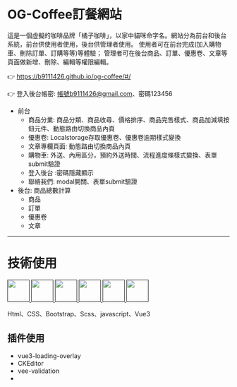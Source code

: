 # OG-Coffee訂餐網站

這是一個虛擬的咖啡品牌「橘子咖啡」，以家中貓咪命字名。網站分為前台和後台系統，前台供使用者使用，後台供管理者使用。
使用者可在前台完成(加入購物車、刪除訂單、訂購等等)等體驗； 管理者可在後台商品、訂單、優惠卷、文章等頁面做新增、刪除、編輯等權限編輯。

👉 https://b9111426.github.io/og-coffee/#/

👉 登入後台帳密: 帳號b9111426@gmail.com、密碼123456

- 前台
  - 商品分業: 商品分類、商品收尋、價格排序、商品完售樣式、商品加減填按鈕元件、動態路由切換商品內頁
  - 優惠卷: Localstorage存取優惠卷、優惠卷逾期樣式變換
  - 文章專欄頁面: 動態路由切換商品內頁
  - 購物車: 外送、內用區分，預約外送時間、流程進度條樣式變換、表單submit驗證
  - 登入後台 :密碼隱藏顯示
  - 聯絡我們: modal開關、表單submit驗證
- 後台: 商品總數計算
  - 商品
  - 訂單
  - 優惠卷
  - 文章
 ---
# 技術使用 
<a href="">
    <img height="50" src="https://www.vectorlogo.zone/logos/w3_html5/w3_html5-icon.svg"/>
</a>
<a href="">
    <img height="50" src="https://www.vectorlogo.zone/logos/w3_css/w3_css-icon.svg"/>
</a>
<a href="">
    <img height="50" src="https://www.vectorlogo.zone/logos/sass-lang/sass-lang-icon.svg"/>
</a>
<a href="">
    <img height="50" src="https://upload.vectorlogo.zone/logos/getbootstrap/images/987f8f6c-263a-47b1-a85d-853cfca215d9.svg"/>
</a>
<a href="">
    <img height="50" src="https://upload.vectorlogo.zone/logos/javascript/images/239ec8a4-163e-4792-83b6-3f6d96911757.svg"/>
</a>
<a href="">
    <img height="50" src="https://www.vectorlogo.zone/logos/vuejs/vuejs-icon.svg"/>
</a>

Html、CSS、Bootstrap、Scss、javascript、Vue3

## 插件使用
- vue3-loading-overlay
- CKEditor
- vee-validation 
- 

